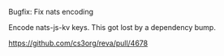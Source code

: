 Bugfix: Fix nats encoding

Encode nats-js-kv keys. This got lost by a dependency bump.

https://github.com/cs3org/reva/pull/4678

